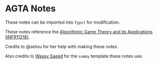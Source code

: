 # AGTA Notes

These notes can be imported into `Typst` for modification.

These notes reference the [Algorithmic Game Theory and its Applications (INFR11218)](https://opencourse.inf.ed.ac.uk/agta).

Credits to @selixu for her help with making these notes.

Also credits to [Wasay Saeed](https://typst.app/universe/package/summy/) for the `summy` template these notes use.
